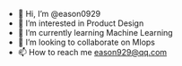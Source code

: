 - 👋 Hi, I’m @eason0929
- 👀 I’m interested in Product Design
- 🌱 I’m currently learning Machine Learning
- 💞️ I’m looking to collaborate on Mlops
- 📫 How to reach me eason929@qq.com

<!---
eason0929/eason0929 is a ✨ special ✨ repository because its `README.md` (this file) appears on your GitHub profile.
You can click the Preview link to take a look at your changes.
--->
